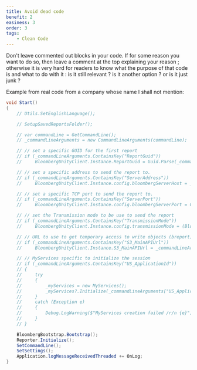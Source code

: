 ```yaml
---
title: Avoid dead code
benefit: 2
easiness: 3
order: 3
tags:
    - Clean Code
---
```


Don't leave commented out blocks in your code.
If for some reason you want to do so, then leave a comment at the top explaining your reason ; otherwise it is very hard for readers to know what the purpose of that code is and what to do with it : is it still relevant ? is it another option ? or is it just junk ?

Example from real code from a company whose name I shall not mention:

```csharp
void Start()
{
    // Utils.SetEnglishLanguage();

    // SetupSavedReportsFolder();

    // var commandLine = GetCommandLine();
    // _commandLineArguments = new CommandLineArguments(commandLine);

    // // set a specific GUID for the first report
    // if (_commandLineArguments.ContainsKey("ReportGuid"))
    //     BloombergUnityClient.Instance.ReportGuid = Guid.Parse(_commandLineArguments["ReportGuid"]);

    // // set a specific address to send the report to.
    // if (_commandLineArguments.ContainsKey("ServerAddress"))
    //     BloombergUnityClient.Instance.config.bloombergServerHost = _commandLineArguments["ServerAddress"];

    // // set a specific TCP port to send the report to.
    // if (_commandLineArguments.ContainsKey("ServerPort"))
    //     BloombergUnityClient.Instance.config.bloombergServerPort = Convert.ToUInt16(_commandLineArguments["ServerPort"]);

    // // set the Transmission mode to be use to send the report
    // if (_commandLineArguments.ContainsKey("TransmissionMode"))
    //     BloombergUnityClient.Instance.config.transmissionMode = (BloombergTransmissionMode) Enum.Parse(typeof(BloombergTransmissionMode), _commandLineArguments["TransmissionMode"]);

    // // URL to use to get temporary access to write objects (breport)
    // if (_commandLineArguments.ContainsKey("S3_MainAPIUrl"))
    //     BloombergUnityClient.Instance.S3_MainAPIUrl = _commandLineArguments["S3_MainAPIUrl"];

    // // MyServices specific to initialize the session
    // if (_commandLineArguments.ContainsKey("US_ApplicationId"))
    // {
    //     try
    //     {
    //         _myServices = new MyServices();
    //         _myServices?.Initialize(_commandLineArguments["US_ApplicationId"], _commandLineArguments["US_Email"], _commandLineArguments["US_Password"]);
    //     }
    //     catch (Exception e)
    //     {
    //         Debug.LogWarning($"MyServices creation failed /r/n {e}");
    //     }
    // }

    BloombergBootstrap.Bootstrap();
    Reporter.Initialize();
    SetCommandLine();
    SetSettings();
    Application.logMessageReceivedThreaded += OnLog;
}
```